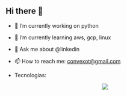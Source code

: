 ## Hi there 👋


- 🔭 I’m currently working on python
- 🌱 I’m currently learning aws, gcp, linux
- 💬 Ask me about @linkedin
- 📫 How to reach me: convexot@gmail.com
- Tecnologias:

  <p align="center">
  <a href="https://skillicons.dev">
    <img src="https://skillicons.dev/icons?i=git,py,go,html,css,js,arduino,aws,c,discord,dynamodb,figma,firebase, gcp" />
  </a>
</p>


